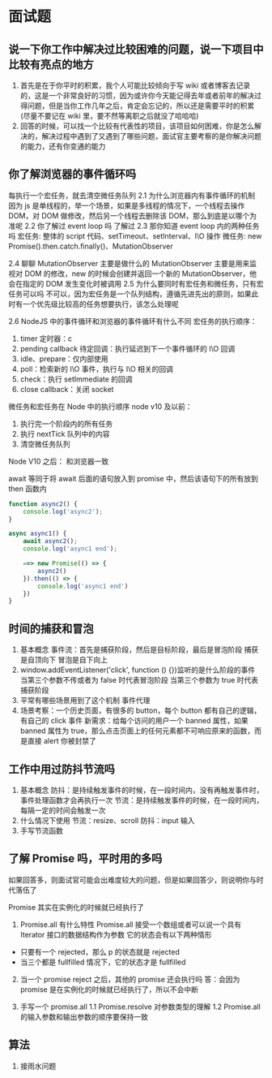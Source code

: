 # 面试题

## 说一下你工作中解决过比较困难的问题，说一下项目中比较有亮点的地方

1. 首先是在于你平时的积累，我个人可能比较倾向于写 wiki 或者博客去记录的，这是一个非常良好的习惯，因为或许你今天能记得去年或者前年的解决过得问题，但是当你工作几年之后，肯定会忘记的，所以还是需要平时的积累(尽量不要记在 wiki 里，要不然等离职之后就没了哈哈哈)
2. 回答的时候，可以找一个比较有代表性的项目，该项目如何困难，你是怎么解决的，解决过程中遇到了又遇到了哪些问题，面试官主要考察的是你解决问题的能力，还有你变通的能力

## 你了解浏览器的事件循环吗

每执行一个宏任务，就去清空微任务队列
2.1 为什么浏览器内有事件循环的机制
因为 js 是单线程的，举一个场景，如果是多线程的情况下，一个线程去操作 DOM，对 DOM 做修改，然后另一个线程去删除该 DOM，那么到底是以哪个为准呢
2.2 你了解过 event loop 吗
了解过
2.3 那你知道 event loop 内的两种任务吗
宏任务: 整体的 script 代码、setTimeout、setInterval、I\O 操作
微任务: new Promise().then.catch.finally()、MutationObserver

2.4 聊聊 MutationObserver 主要是做什么的
MutationObserver 主要是用来监视对 DOM 的修改，new 的时候会创建并返回一个新的 MutationObserver，他会在指定的 DOM 发生变化时被调用
2.5 为什么要同时有宏任务和微任务，只有宏任务可以吗
不可以，因为宏任务是一个队列结构，遵循先进先出的原则，如果此时有一个优先级比较高的任务想要执行，该怎么处理呢

2.6 NodeJS 中的事件循环和浏览器的事件循环有什么不同
宏任务的执行顺序：

1. timer 定时器：c
2. pending callback 待定回调：执行延迟到下一个事件循环的 I\O 回调
3. idle、prepare：仅内部使用
4. poll：检索新的 I\O 事件，执行与 I\O 相关的回调
5. check：执行 setImmediate 的回调
6. close callback：关闭 socket

微任务和宏任务在 Node 中的执行顺序
node v10 及以前：

1. 执行完一个阶段内的所有任务
2. 执行 nextTick 队列中的内容
3. 清空微任务队列

Node V10 之后：
和浏览器一致

await 等同于将 await 后面的语句放入到 promise 中，然后该语句下的所有放到 then 函数内

```js
function async2() {
    console.log('async2');
}

async async1() {
    await async2();
    console.log('async1 end');

    ==> new Promise(() => {
        async2()
    }).then(() => {
        console.log('async1 end')
    })
}

```

## 时间的捕获和冒泡

1. 基本概念
   事件流：首先是捕获阶段，然后是目标阶段，最后是冒泡阶段
   捕获是自顶向下
   冒泡是自下向上
2. window.addEventListener('click', function () {})监听的是什么阶段的事件
   当第三个参数不传或者为 false 时代表冒泡阶段
   当第三个参数为 true 时代表捕获阶段
3. 平常有哪些场景用到了这个机制
   事件代理
4. 场景考察：一个历史页面，有很多的 button，每个 button 都有自己的逻辑，有自己的 click 事件
   新需求：给每个访问的用户一个 banned 属性，如果 banned 属性为 true，那么点击页面上的任何元素都不可响应原来的函数，而是直接 alert 你被封禁了

## 工作中用过防抖节流吗

1. 基本概念
   防抖：是持续触发事件的时候，在一段时间内，没有再触发事件时，事件处理函数才会再执行一次
   节流：是持续触发事件的时候，在一段时间内，每隔一定的时间会触发一次
2. 什么情况下使用
   节流：resize、scroll
   防抖：input 输入
3. 手写节流函数

## 了解 Promise 吗，平时用的多吗

如果回答多，则面试官可能会出难度较大的问题，但是如果回答少，则说明你与时代落伍了

Promise 其实在实例化的时候就已经执行了

1. Promise.all 有什么特性
   Promise.all 接受一个数组或者可以说一个具有 Iterator 接口的数据结构作为参数
   它的状态会有以下两种情形

-   只要有一个 rejected，那么 p 的状态就是 rejected
-   当三个都是 fullfilled 情况下，它的状态才是 fullfilled

2. 当一个 promise reject 之后，其他的 promise 还会执行吗
   答：会因为 promise 是在实例化的时候就已经执行了，所以不会中断

3. 手写一个 promise.all
   1.1 Promise.resolve 对参数类型的理解
   1.2 Promise.all 的输入参数和输出参数的顺序要保持一致

## 算法

1. 接雨水问题
